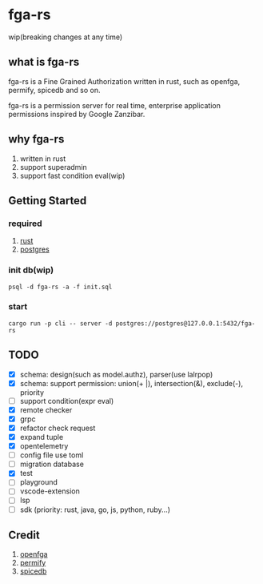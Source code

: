 # fga-rs

wip(breaking changes at any time)

## what is fga-rs

fga-rs is a Fine Grained Authorization written in rust, such as openfga, permify, spicedb and so on.

fga-rs is a permission server for real time, enterprise application permissions inspired by Google Zanzibar.

## why fga-rs

1. written in rust
2. support superadmin
3. support fast condition eval(wip)

## Getting Started

### required

1. [rust](https://www.rust-lang.org/)
2. [postgres](https://postgresql.org/)

### init db(wip)

```shell
psql -d fga-rs -a -f init.sql
```

### start

```shell
cargo run -p cli -- server -d postgres://postgres@127.0.0.1:5432/fga-rs
```

## TODO

- [x] schema: design(such as model.authz), parser(use lalrpop)
- [x] schema: support permission: union(+ |), intersection(&), exclude(-), priority
- [ ] support condition(expr eval)
- [x] remote checker
- [x] grpc
- [x] refactor check request
- [x] expand tuple
- [x] opentelemetry
- [ ] config file use toml
- [ ] migration database
- [x] test
- [ ] playground
- [ ] vscode-extension
- [ ] lsp
- [ ] sdk (priority: rust, java, go, js, python, ruby...)

## Credit

1. [openfga](https://github.com/openfga/openfga)
2. [permify](https://github.com/Permify/permify)
3. [spicedb](https://github.com/authzed/spicedb)
